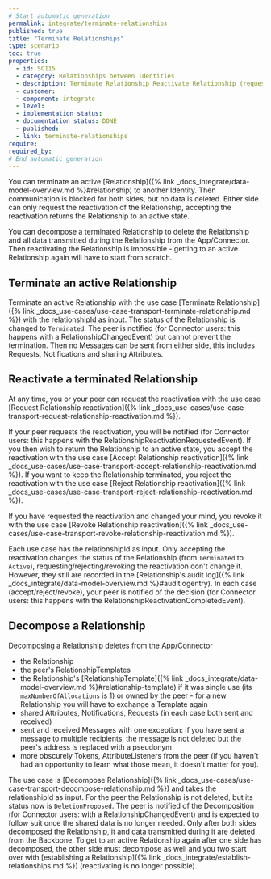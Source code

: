 ```yaml
---
# Start automatic generation
permalink: integrate/terminate-relationships
published: true
title: "Terminate Relationships"
type: scenario
toc: true
properties:
  - id: SC115
  - category: Relationships between Identities
  - description: Terminate Relationship Reactivate Relationship (request, accept, reject, revoke) Decompose Relationship
  - customer:
  - component: integrate
  - level:
  - implementation status:
  - documentation status: DONE
  - published:
  - link: terminate-relationships
require:
required_by:
# End automatic generation
---
```


You can terminate an active [Relationship]({% link _docs_integrate/data-model-overview.md %}#relationship) to another Identity. Then communication is blocked for both sides, but no data is deleted. Either side can only request the reactivation of the Relationship, accepting the reactivation returns the Relationship to an active state.

You can decompose a terminated Relationship to delete the Relationship and all data transmitted during the Relationship from the App/Connector. Then reactivating the Relationship is impossible - getting to an active Relationship again will have to start from scratch.

<!-- TODO: Add "for app users:" -->

## Terminate an active Relationship

Terminate an active Relationship with the use case [Terminate Relationship]({% link _docs_use-cases/use-case-transport-terminate-relationship.md %}) with the relationshipId as input. The status of the Relationship is changed to `Terminated`. The peer is notified (for Connector users: this happens with a RelationshipChangedEvent) but cannot prevent the termination. Then no Messages can be sent from either side, this includes Requests, Notifications and sharing Attributes.

## Reactivate a terminated Relationship

At any time, you or your peer can request the reactivation with the use case [Request Relationship reactivation]({% link _docs_use-cases/use-case-transport-request-relationship-reactivation.md %}).

If your peer requests the reactivation, you will be notified (for Connector users: this happens with the RelationshipReactivationRequestedEvent).
If you then wish to return the Relationship to an active state, you accept the reactivation with the use case [Accept Relationship reactivation]({% link _docs_use-cases/use-case-transport-accept-relationship-reactivation.md %}).
If you want to keep the Relationship terminated, you reject the reactivation with the use case [Reject Relationship reactivation]({% link _docs_use-cases/use-case-transport-reject-relationship-reactivation.md %}).

If you have requested the reactivation and changed your mind, you revoke it with the use case [Revoke Relationship reactivation]({% link _docs_use-cases/use-case-transport-revoke-relationship-reactivation.md %}).

Each use case has the relationshipId as input. Only accepting the reactivation changes the status of the Relationship (from `Terminated` to `Active`), requesting/rejecting/revoking the reactivation don't change it. However, they still are recorded in the [Relationship's audit log]({% link _docs_integrate/data-model-overview.md %}#auditlogentry). In each case (accept/reject/revoke), your peer is notified of the decision (for Connector users: this happens with the RelationshipReactivationCompletedEvent).

## Decompose a Relationship

Decomposing a Relationship deletes from the App/Connector

<!-- maybe TODO: add good links, the data model is too abstract  -->

- the Relationship
- the peer's RelationshipTemplates
- the Relationship's [RelationshipTemplate]({% link _docs_integrate/data-model-overview.md %}#relationship-template) if it was single use (its `maxNumberOfAllocations` is 1) or owned by the peer - for a new Relationship you will have to exchange a Template again
- shared Attributes, Notifications, Requests (in each case both sent and received)
- sent and received Messages with one exception: if you have sent a message to multiple recipients, the message is not deleted but the peer's address is replaced with a pseudonym
  <!-- TODO: add the pseudonym displayed in the app -->
- more obscurely Tokens, AttributeListeners from the peer (if you haven't had an opportunity to learn what those mean, it doesn't matter for you).

The use case is [Decompose Relationship]({% link _docs_use-cases/use-case-transport-decompose-relationship.md %}) and takes the relationshipId as input. For the peer the Relationship is not deleted, but its status now is `DeletionProposed`.
The peer is notified of the Decomposition (for Connector users: with a RelationshipChangedEvent) and is expected to follow suit once the shared data is no longer needed. Only after both sides decomposed the Relationship, it and data transmitted during it are deleted from the Backbone. To get to an active Relationship again after one side has decomposed, the other side must decompose as well and you two start over with [establishing a Relationship]({% link _docs_integrate/establish-relationships.md %}) (reactivating is no longer possible).
